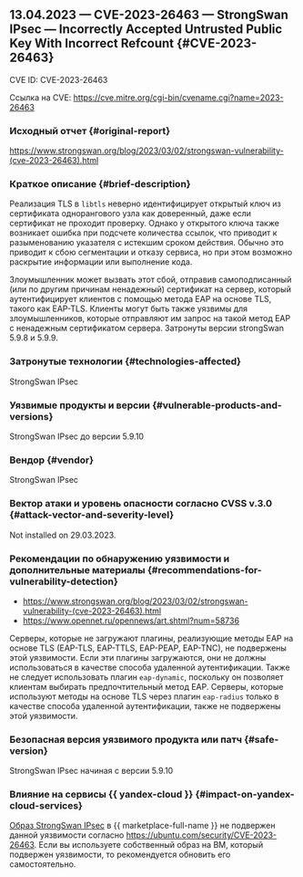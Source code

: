 ## 13.04.2023 — CVE-2023-26463 — StrongSwan IPsec — Incorrectly Accepted Untrusted Public Key With Incorrect Refcount {#CVE-2023-26463}

CVE ID: CVE-2023-26463

Ссылка на CVE: <https://cve.mitre.org/cgi-bin/cvename.cgi?name=2023-26463>

### Исходный отчет {#original-report}

<https://www.strongswan.org/blog/2023/03/02/strongswan-vulnerability-(cve-2023-26463).html>

### Краткое описание {#brief-description}

Реализация TLS в `libtls` неверно идентифицирует открытый ключ из сертификата однорангового узла как доверенный, даже если сертификат не проходит проверку. Однако у открытого ключа также возникает ошибка при подсчете количества ссылок, что приводит к разыменованию указателя с истекшим сроком действия. Обычно это приводит к сбою сегментации и отказу сервиса, но при этом возможно раскрытие информации или выполнение кода.

Злоумышленник может вызвать этот сбой, отправив самоподписанный (или по другим причинам ненадежный) сертификат на сервер, который аутентифицирует клиентов с помощью метода EAP на основе TLS, такого как EAP-TLS. Клиенты могут быть также уязвимы для злоумышленников, которые отправляют им запрос на такой метод EAP с ненадежным сертификатом сервера. Затронуты версии strongSwan 5.9.8 и 5.9.9.

### Затронутые технологии {#technologies-affected}

StrongSwan IPsec

### Уязвимые продукты и версии {#vulnerable-products-and-versions}

StrongSwan IPsec до версии 5.9.10

### Вендор {#vendor}

StrongSwan IPsec

### Вектор атаки и уровень опасности согласно CVSS v.3.0 {#attack-vector-and-severity-level}

Not installed on 29.03.2023.

### Рекомендации по обнаружению уязвимости и дополнительные материалы {#recommendations-for-vulnerability-detection}

* <https://www.strongswan.org/blog/2023/03/02/strongswan-vulnerability-(cve-2023-26463).html>
* <https://www.opennet.ru/opennews/art.shtml?num=58736>

Серверы, которые не загружают плагины, реализующие методы EAP на основе TLS (EAP-TLS, EAP-TTLS, EAP-PEAP, EAP-TNC), не подвержены этой уязвимости. Если эти плагины загружаются, они не должны использоваться в качестве способа удаленной аутентификации. Также не следует использовать плагин `eap-dynamic`, поскольку он позволяет клиентам выбирать предпочтительный метод EAP. Серверы, которые используют методы на основе TLS через плагин `eap-radius` только в качестве способа удаленной аутентификации, также не подвержены этой уязвимости.

### Безопасная версия уязвимого продукта или патч {#safe-version}

StrongSwan IPsec начиная с версии 5.9.10

### Влияние на сервисы {{ yandex-cloud }} {#impact-on-yandex-cloud-services}

[Образ StrongSwan IPsec](/marketplace/products/yc/ipsec-instance-ubuntu) в {{ marketplace-full-name }} не подвержен данной уязвимости согласно <https://ubuntu.com/security/CVE-2023-26463>. Если вы используете собственный образ на ВМ, который подвержен уязвимости, то рекомендуется обновить его самостоятельно.
